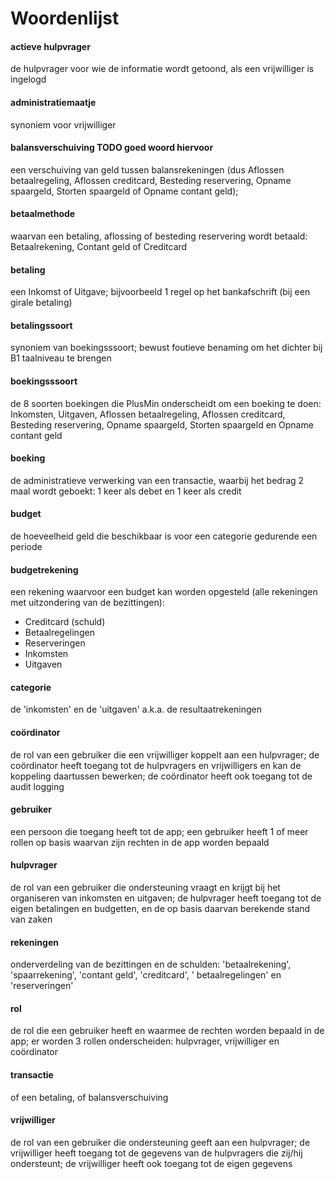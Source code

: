 ﻿# Woordenlijst

#### actieve hulpvrager

de hulpvrager voor wie de informatie wordt getoond, als een vrijwilliger is ingelogd 

#### administratiemaatje

synoniem voor vrijwilliger

#### balansverschuiving TODO goed woord hiervoor

een verschuiving van geld tussen balansrekeningen (dus Aflossen betaalregeling, Aflossen creditcard, Besteding
reservering, Opname spaargeld, Storten spaargeld of Opname contant geld);

#### betaalmethode

waarvan een betaling, aflossing of besteding reservering wordt betaald: Betaalrekening, Contant geld of Creditcard

#### betaling

een Inkomst of Uitgave; bijvoorbeeld 1 regel op het bankafschrift (bij een girale betaling)

#### betalingssoort

synoniem van boekingsssoort; bewust foutieve benaming om het dichter bij B1 taalniveau te brengen

#### boekingsssoort

de 8 soorten boekingen die PlusMin onderscheidt om een boeking te doen: Inkomsten, Uitgaven, Aflossen betaalregeling,
Aflossen creditcard, Besteding reservering, Opname spaargeld, Storten spaargeld en Opname contant geld

#### boeking

de administratieve verwerking van een transactie, waarbij het bedrag 2 maal wordt geboekt: 1 keer als debet en 1 keer
als credit

#### budget

de hoeveelheid geld die beschikbaar is voor een categorie gedurende een periode

#### budgetrekening

een rekening waarvoor een budget kan worden opgesteld (alle rekeningen met uitzondering van de bezittingen):

- Creditcard (schuld)
- Betaalregelingen
- Reserveringen
- Inkomsten
- Uitgaven

#### categorie

de 'inkomsten' en de 'uitgaven' a.k.a. de resultaatrekeningen

#### co&ouml;rdinator

de rol van een gebruiker die een vrijwilliger koppelt aan een hulpvrager; de co&ouml;rdinator heeft toegang tot de
hulpvragers en vrijwilligers en kan de koppeling daartussen bewerken; de co&ouml;rdinator heeft ook toegang tot de audit
logging

#### gebruiker

een persoon die toegang heeft tot de app; een gebruiker heeft 1 of meer rollen op basis waarvan zijn rechten in de app
worden bepaald

#### hulpvrager

de rol van een gebruiker die ondersteuning vraagt en krijgt bij het organiseren van inkomsten en uitgaven; de hulpvrager
heeft toegang tot de eigen betalingen en budgetten, en de op basis daarvan berekende stand van zaken

#### rekeningen

onderverdeling van de bezittingen en de schulden: 'betaalrekening', 'spaarrekening', 'contant geld', 'creditcard', '
betaalregelingen' en 'reserveringen'

#### rol

de rol die een gebruiker heeft en waarmee de rechten worden bepaald in de app; er worden 3 rollen onderscheiden:
hulpvrager, vrijwilliger en co&ouml;rdinator

#### transactie

of een betaling, of balansverschuiving

#### vrijwilliger

de rol van een gebruiker die ondersteuning geeft aan een hulpvrager; de vrijwilliger heeft toegang tot de gegevens van
de hulpvragers die zij/hij ondersteunt; de vrijwilliger heeft ook toegang tot de eigen gegevens 